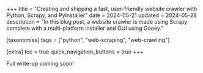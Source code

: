 +++
title = "Creating and shipping a fast, user-friendly website crawler with Python, Scrapy, and PyInstaller"
date = 2024-05-21
updated = 2024-05-28
description = "In this blog post, a website crawler is made using Scrapy complete with a multi-platform installer and GUI using Gooey."

[taxonomies]
tags = ["python", "web-scraping", "web-crawling"]

[extra]
toc = true
quick_navigation_buttons = true
+++

Full write-up coming soon!